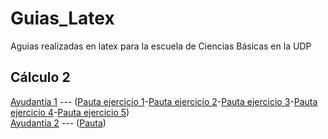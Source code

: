 # Guias_Latex
Aguias realizadas en latex para la escuela de Ciencias Básicas en la UDP

## Cálculo 2

[Ayudantía 1](C2/GuiaAy1/c2-ay1.pdf) --- ([Pauta ejercicio 1](C2/GuiaAy1/Pauta/c2-ay1-ej1.pdf)-[Pauta ejercicio 2](C2/GuiaAy1/Pauta/c2-ay1-ej2.pdf)-[Pauta ejercicio 3](C2/GuiaAy1/Pauta/c2-ay1-ej3.pdf)-[Pauta ejercicio 4](C2/GuiaAy1/Pauta/c2-ay1-ej4.pdf)-[Pauta ejercicio 5](C2/GuiaAy1/Pauta/c2-ay1-ej5.pdf))<br />
[Ayudantía 2](C2/GuiaAy2/c2-ay2.pdf) --- ([Pauta](C2/GuiaAy2/pauta/c2-ay2-pauta.pdf))
